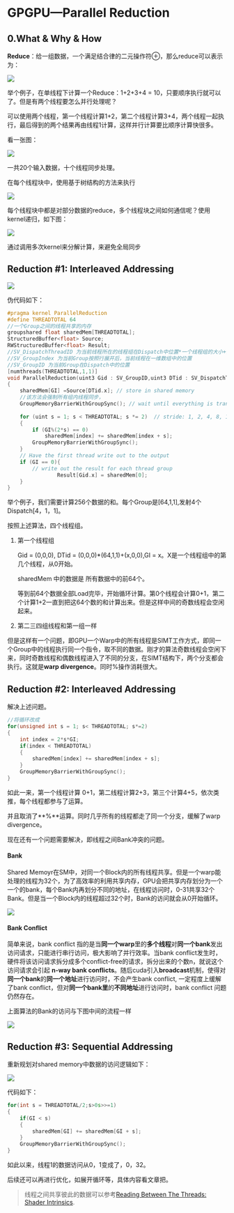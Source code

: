 # GPGPU—Parallel Reduction

## 0.What & Why & How

**Reduce**：给一组数据，一个满足结合律的二元操作符⊕，那么reduce可以表示为：

![](https://pic4.zhimg.com/80/v2-dbda3d6c317afb50105efa8489a86a8b_1440w.webp)

举个例子，在单线程下计算一个Reduce：1+2+3+4 = 10，只要顺序执行就可以了。但是有两个线程要怎么并行处理呢？

可以使用两个线程，第一个线程计算1+2，第二个线程计算3+4，两个线程一起执行，最后得到的两个结果再由线程1计算，这样并行计算要比顺序计算快很多。

看一张图：

![](https://pic2.zhimg.com/80/v2-5d2adab8ca7e055ac67a082f69d504c5_1440w.webp)

一共20个输入数据，十个线程同步处理。

在每个线程块中，使用基于树结构的方法来执行

![](https://pic1.zhimg.com/80/v2-08155d35269206ed7503ee0afd82ec7c_1440w.webp)

每个线程块中都是对部分数据的reduce，多个线程块之间如何通信呢？使用kernel递归，如下图：

![](https://pic1.zhimg.com/80/v2-fbc94deb25fb5a125a070077d54b3cc4_1440w.webp)

通过调用多次kernel来分解计算，来避免全局同步

## Reduction #1: Interleaved Addressing

![](https://pic1.zhimg.com/80/v2-f7311686ea08b0743aa67c9a07c7b6bc_1440w.webp)

伪代码如下：

```C++
#pragma kernel ParallelReduction
#define THREADTOTAL 64
//一个Group之间的线程共享的内存
groupshared float sharedMem[THREADTOTAL];
StructuredBuffer<float> Source;
RWStructuredBuffer<float> Result;
//SV_DispatchThreadID 为当前线程所在的线程组在Dispatch中位置*一个线程组的大小+当前线程在线程组中的位置
//SV_GroupIndex 为当前Group按照行展开后，当前线程在一维数组中的位置
//SV_GroupID 为当前Group在Dispatch中的位置
[numthreads(THREADTOTAL,1,1)]
void ParallelReduction(uint3 Gid : SV_GroupID,uint3 DTid : SV_DispatchThreadID,uint GI : SV_GroupIndex)
{
    sharedMem[GI] =Source[DTid.x]; // store in shared memory   
	//该方法会强制所有组内线程同步，
    GroupMemoryBarrierWithGroupSync(); // wait until everything is transfered from device memory to shared memory
	
	for (uint s = 1; s < THREADTOTAL; s *= 2)  // stride: 1, 2, 4, 8, 16, 32, 64, 128
	{
		if (GI%(2*s) == 0)
			sharedMem[index] += sharedMem[index + s];
		GroupMemoryBarrierWithGroupSync();
	}
	// Have the first thread write out to the output
	if (GI == 0){
		// write out the result for each thread group
                Result[Gid.x] = sharedMem[0];
	}
}
```

举个例子，我们需要计算256个数据的和。每个Group是[64,1,1],发射4个Dispatch[4，1，1]。

按照上述算法，四个线程组。

1. 第一个线程组

   Gid = (0,0,0), DTid = (0,0,0)*(64,1,1)+(x,0,0),GI = x。X是一个线程组中的第几个线程，从0开始。

   sharedMem 中的数据是 所有数据中的前64个。

   等到前64个数据全部Load完毕，开始循环计算。第0个线程会计算0+1，第二个计算1+2一直到把这64个数的和计算出来。但是这样中间的奇数线程会空闲起来。

2. 第二三四组线程和第一组一样

但是这样有一个问题，即GPU一个Warp中的所有线程是SIMT工作方式，即同一个Group中的线程执行同一个指令，取不同的数据。刚才的算法奇数线程会空闲下来，同时奇数线程和偶数线程进入了不同的分支，在SIMT结构下，两个分支都会执行。这就是**warp divergence**。同时%操作消耗很大。

## Reduction #2: Interleaved Addressing

解决上述问题。

```C++
//将循环改成
for(unsigned int s = 1; s< THREADTOTAL; s*=2)
{
    int index = 2*s*GI;
    if(index < THREADTOTAL)
    {
        sharedMem[index] += sharedMem[index + s];
    }
    GroupMemoryBarrierWithGroupSync();
}
```

如此一来，第一个线程计算 0+1，第二线程计算2+3，第三个计算4+5，依次类推，每个线程都参与了运算。

并且取消了**%**运算。同时几乎所有的线程都走了同一个分支，缓解了warp divergence。

现在还有一个问题需要解决，即线程之间Bank冲突的问题。

#### Bank

Shared Memoyr在SM中，对同一个Block内的所有线程共享。但是一个warp能处理的线程为32个，为了高效率的利用共享内存，GPU会把共享内存划分为一个一个的bank，每个Bank内再划分不同的地址，在线程访问时，0-31共享32个Bank。但是当一个Block内的线程超过32个时，Bank的访问就会从0开始循环。

![](https://pic2.zhimg.com/80/v2-448e786124b33e683ba2c24ce27267b1_1440w.webp)

#### Bank Conflict

简单来说，bank conflict 指的是当**同一个warp**里的**多个线程**对**同一个bank**发出访问请求，只能进行串行访问，极大影响了并行效率。当bank conflict发生时，硬件将该访问请求拆分成多个conflict-free的请求，拆分出来的个数n，就说这个访问请求会引起 **n-way bank conflicts**。随后cuda引入**broadcast**机制，使得对**同一个bank**的**同一个地址**进行访问时，不会产生bank conflict, 一定程度上缓解了bank conflict，但对**同一个bank里**的**不同地址**进行访问时，bank conflict 问题仍然存在。

上面算法的Bank的访问与下图中间的流程一样

![](https://pic2.zhimg.com/80/v2-ef210a46f394c410748cb76a43525311_1440w.webp)

## Reduction #3: Sequential Addressing

重新规划对shared memory中数据的访问逻辑如下：

![](https://pic4.zhimg.com/80/v2-bf1ee6ad136a275a9d8dfef5ef6faf63_1440w.webp)

代码如下：

```C++
for(int s = THREADTOTAL/2;s>0s>>=1)
{
    if(GI < s)
    {
        sharedMem[GI] += sharedMem[GI + s];
    }
    GroupMemoryBarrierWithGroupSync();
}
```

如此以来，线程1的数据访问从0，1变成了，0，32。

后续还可以再进行优化，如展开循环等，具体内容看文章把。

> 线程之间共享彼此的数据可以参考[Reading Between The Threads: Shader Intrinsics](https://developer.nvidia.com/reading-between-threads-shader-intrinsics).
